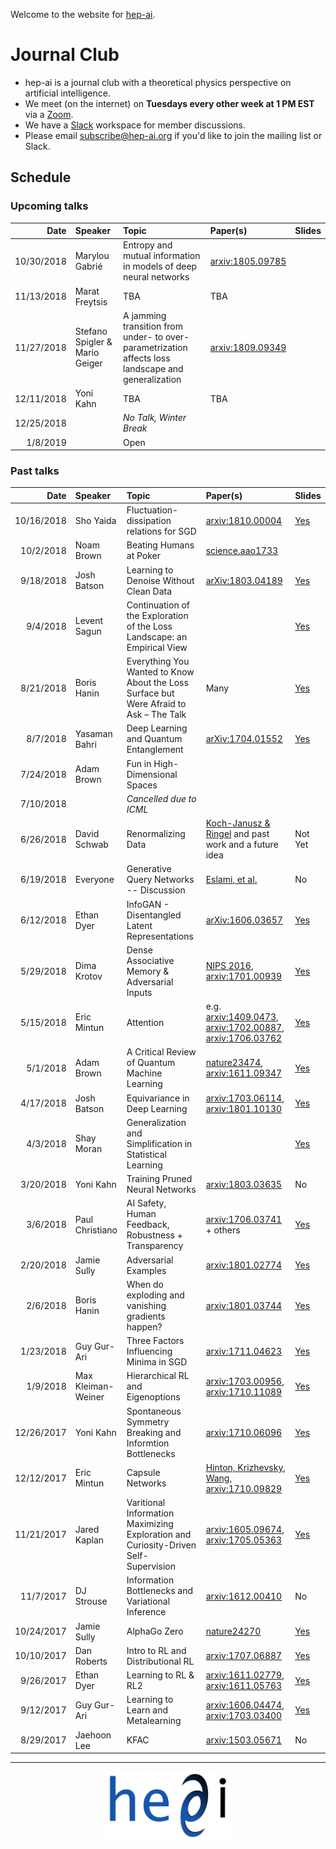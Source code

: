 Welcome to the website for [hep-ai](https://hep-ai.org).



# Journal Club

* hep-ai is a journal club with a theoretical physics perspective on artificial intelligence.
* We meet (on the internet) on **Tuesdays every other week at 1 PM EST** via a [Zoom](https://zoom.us/).
* We have a [Slack](https://slack.com/) workspace for member discussions.
* Please email [subscribe@hep-ai.org](mailto:subscribe@hep-ai.org) if you'd like to join the mailing list or Slack.

## Schedule

### Upcoming talks

| Date | Speaker | Topic | Paper(s) | Slides |
| ----:|:------- | :---- |:-------- | :----- | 
| 10/30/2018 | Marylou Gabrié | Entropy and mutual information in models of deep neural networks  | [arxiv:1805.09785](https://arxiv.org/abs/1805.09785) |  |
| 11/13/2018 | Marat Freytsis | TBA | TBA |  |
| 11/27/2018 | Stefano Spigler & Mario Geiger | A jamming transition from under- to over-parametrization affects loss landscape and generalization | [arxiv:1809.09349](https://arxiv.org/abs/1809.09349) |  |
| 12/11/2018 | Yoni Kahn | TBA | TBA |  |
| 12/25/2018 |  | _No Talk, Winter Break_ |  |  |
| 1/8/2019 |  | Open |  |  |

### Past talks

| Date | Speaker | Topic | Paper(s) | Slides |
| ----:|:------- | :---- |:-------- | :----- |
| 10/16/2018 | Sho Yaida | Fluctuation-dissipation relations for SGD | [arxiv:1810.00004](https://arxiv.org/abs/1810.00004) | [Yes](slides/2018-10-16.pptx)|
| 10/2/2018 | Noam Brown | Beating Humans at Poker | [science.aao1733](http://science.sciencemag.org/content/early/2017/12/15/science.aao1733) | |
| 9/18/2018 | Josh Batson | Learning to Denoise Without Clean Data | [arXiv:1803.04189](https://arxiv.org/abs/1803.04189) | [Yes](slides/2018-09-18.pdf) |
| 9/4/2018 | Levent Sagun | Continuation of the Exploration of the Loss Landscape: an Empirical View | | [Yes](slides/2018-09-04.pdf) |
| 8/21/2018 | Boris Hanin  | Everything You Wanted to Know About the Loss Surface but Were Afraid to Ask – The Talk | Many | [Yes](slides/2018-08-21.pdf) |
| 8/7/2018 | Yasaman Bahri | Deep Learning and Quantum Entanglement | [arXiv:1704.01552](https://arxiv.org/abs/1704.01552) | [Yes](slides/2018-08-07.pdf) |
| 7/24/2018 | Adam Brown | Fun in High-Dimensional Spaces |  | |
| 7/10/2018 | | _Cancelled due to ICML_ | | |
| 6/26/2018 | David Schwab | Renormalizing Data | [Koch-Janusz & Ringel](https://www.nature.com/articles/s41567-018-0081-4) and past work and a future idea | Not Yet|
| 6/19/2018 | Everyone | Generative Query Networks -- Discussion | [Eslami, et al.](http://science.sciencemag.org/content/360/6394/1204) | No |
| 6/12/2018 | Ethan Dyer | InfoGAN - Disentangled Latent Representations | [arXiv:1606.03657](https://arxiv.org/abs/1606.03657) |[Yes](slides/2018-06-12.key) |
| 5/29/2018 | Dima Krotov | Dense Associative Memory & Adversarial Inputs | [NIPS 2016](http://papers.nips.cc/paper/6121-dense-associative-memory-for-pattern-recognition.pdf), [arxiv:1701.00939](https://arxiv.org/abs/1701.00939) | [Yes](slides/2018-05-29.pdf) |
| 5/15/2018 | Eric Mintun | Attention | e.g. [arxiv:1409.0473](https://arxiv.org/abs/1409.0473), [arxiv:1702.00887](https://arxiv.org/abs/1702.00887), [arxiv:1706.03762](https://arxiv.org/abs/1706.03762) |[Yes](slides/2018-05-15.pdf) |
| 5/1/2018 | Adam Brown | A Critical Review of Quantum Machine Learning | [nature23474](https://www.nature.com/articles/nature23474), [arxiv:1611.09347](https://arxiv.org/abs/1611.09347) | [Yes](slides/2018-05-01.pdf) |
| 4/17/2018 | Josh Batson | Equivariance in Deep Learning | [arxiv:1703.06114](https://arxiv.org/abs/1703.06114), [arxiv:1801.10130](https://arxiv.org/abs/1801.10130) | [Yes](slides/2018-04-17.pdf) |
| 4/3/2018 | Shay Moran | Generalization and Simplification in Statistical Learning | | [Yes](slides/2018-04-03.pdf) |
| 3/20/2018 | Yoni Kahn | Training Pruned Neural Networks | [arxiv:1803.03635](https://arxiv.org/abs/1803.03635) | No |
| 3/6/2018 | Paul Christiano | AI Safety, Human Feedback, Robustness + Transparency | [arxiv:1706.03741](https://arxiv.org/abs/1706.03741) + others | [Yes](slides/2018-03-06.key)|
| 2/20/2018 | Jamie Sully | Adversarial Examples | [arxiv:1801.02774](https://arxiv.org/abs/1801.02774) | [Yes](slides/2018-02-20.pptx) |
| 2/6/2018 | Boris Hanin | When do exploding and vanishing gradients happen? | [arxiv:1801.03744](https://arxiv.org/abs/1801.03744) | [Yes](slides/2018-02-06.pdf) |
| 1/23/2018 | Guy Gur-Ari | Three Factors Influencing Minima in SGD| [arxiv:1711.04623](https://arxiv.org/abs/1711.04623) | [Yes](slides/2018-01-23.pdf) |
| 1/9/2018 | Max Kleiman-Weiner | Hierarchical RL and Eigenoptions | [arxiv:1703.00956](https://arxiv.org/abs/1703.00956), [arxiv:1710.11089](https://arxiv.org/abs/1710.11089) | [Yes](slides/2018-01-09.key) |
| 12/26/2017 | Yoni Kahn | Spontaneous Symmetry Breaking and Informtion Bottlenecks | [arxiv:1710.06096](https://arxiv.org/abs/1710.06096) | [Yes](slides/2017-12-26.pdf) |
| 12/12/2017 | Eric Mintun | Capsule Networks | [Hinton, Krizhevsky, Wang](http://www.cs.toronto.edu/~fritz/absps/transauto6.pdf), [arxiv:1710.09829](https://arxiv.org/abs/1710.09829) | [Yes](slides/2017-12-12.pdf) |
| 11/21/2017 | Jared Kaplan | Varitional Information Maximizing Exploration and Curiosity-Driven Self-Supervision | [arxiv:1605.09674](https://arxiv.org/abs/1605.09674), [arxiv:1705.05363](https://arxiv.org/abs/1705.05363) | [Yes](slides/2017-11-21.key) |
| 11/7/2017 | DJ Strouse | Information Bottlenecks and Variational Inference | [arxiv:1612.00410](https://arxiv.org/abs/1612.00410) | No |
| 10/24/2017 | Jamie Sully | AlphaGo Zero | [nature24270](https://www.nature.com/articles/nature24270) | [Yes](slides/2017-10-24.pptx) |
| 10/10/2017 | Dan Roberts | Intro to RL and Distributional RL | [arxiv:1707.06887](https://arxiv.org/abs/1707.06887) | [Yes](slides/2017-10-10.pdf) |
| 9/26/2017 | Ethan Dyer | Learning to RL & RL2 | [arxiv:1611.02779](https://arxiv.org/abs/1611.02779), [arxiv:1611.05763](https://arxiv.org/abs/1611.05763) | [Yes](slides/2017-09-26.pdf) |
| 9/12/2017 | Guy Gur-Ari | Learning to Learn and Metalearning | [arxiv:1606.04474](https://arxiv.org/abs/1606.04474), [arxiv:1703.03400](https://arxiv.org/abs/1703.03400) | [Yes](slides/2017-09-12.pdf) |
| 8/29/2017 | Jaehoon Lee | KFAC | [arxiv:1503.05671](https://arxiv.org/abs/1503.05671) | No |

***

<div style="text-align:center">
<img src="images/logo.png" alt="Logo credit (for the image that's not loading for you): Nicole Roberts, www.NicoleARoberts.com" title="Logo credit: Nicole Roberts, www.NicoleARoberts.com" width="200" boarder="0">
</div>
